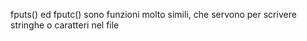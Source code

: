 fputs() ed fputc() sono funzioni molto simili, che servono per scrivere stringhe o caratteri nel file